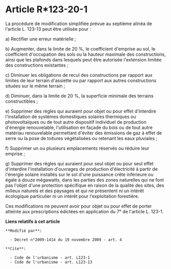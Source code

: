 # Article R*123-20-1

La procédure de modification simplifiée prévue au septième alinéa de l'article L. 123-13 peut être utilisée pour : 

a) Rectifier une erreur matérielle ; 

b) Augmenter, dans la limite de 20 %, le coefficient d'emprise au sol, le coefficient d'occupation des sols ou la hauteur
maximale des constructions, ainsi que les plafonds dans lesquels peut être autorisée l'extension limitée des constructions
existantes ; 

c) Diminuer les obligations de recul des constructions par rapport aux limites de leur terrain d'assiette ou par rapport aux
autres constructions situées sur le même terrain ; 

d) Diminuer, dans la limite de 20 %, la superficie minimale des terrains constructibles ; 

e) Supprimer des règles qui auraient pour objet ou pour effet d'interdire l'installation de systèmes domestiques solaires
thermiques ou photovoltaïques ou de tout autre dispositif individuel de production d'énergie renouvelable, l'utilisation en
façade du bois ou de tout autre matériau renouvelable permettant d'éviter des émissions de gaz à effet de serre ou la pose de
toitures végétalisées ou retenant les eaux pluviales ; 

f) Supprimer un ou plusieurs emplacements réservés ou réduire leur emprise ;

g) Supprimer des règles qui auraient pour seul objet ou pour seul effet d'interdire l'installation d'ouvrages de production
d'électricité à partir de l'énergie solaire installés sur le sol d'une puissance crête inférieure ou égale à douze mégawatts,
dans les parties des zones naturelles qui ne font pas l'objet d'une protection spécifique en raison de la qualité des sites,
des milieux naturels et des paysages et qui ne présentent ni un intérêt écologique particulier ni un intérêt pour
l'exploitation forestière.  

Ces modifications ne peuvent avoir pour objet ou pour effet de porter atteinte aux prescriptions édictées en application du
7° de l'article L. 123-1.

**Liens relatifs à cet article**

	**Modifié par**:

	  - Décret n°2009-1414 du 19 novembre 2009 - art. 4

	**Cite**:

	  - Code de l'urbanisme - art. L123-1
	  - Code de l'urbanisme - art. L123-13
